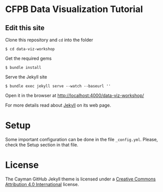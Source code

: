# CFPB Data Visualization Tutorial


## Edit this site

Clone this repository and `cd` into the folder
```
$ cd data-viz-workshop
```

Get the required gems
```
$ bundle install
```

Serve the Jekyll site

```
$ bundle exec jekyll serve --watch --baseurl ''
```

Open it in the browser at [http://localhost:4000/data-viz-workshop/](http://localhost:4000/data-viz-workshop/)

For more details read about [Jekyll][1] on its web page.

# Setup

Some important configuration can be done in the file `_config.yml`. Please, check the Setup section in that file.




# License

The Cayman GitHub Jekyll theme is licensed under a [Creative Commons Attribution 4.0 International](http://creativecommons.org/licenses/by/4.0/) license.

[1]: http://jekyllrb.com/
